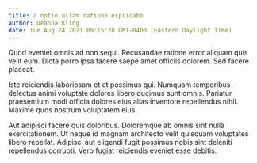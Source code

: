 ```yaml
---
title: a optio ullam ratione explicabo
author: Deanna Kling
date: Tue Aug 24 2021 09:15:28 GMT-0400 (Eastern Daylight Time)
---
```

Quod eveniet omnis ad non sequi. Recusandae ratione error aliquam quis velit eum. Dicta porro ipsa facere saepe amet officiis dolorem. Sed facere placeat.

 Iste reiciendis laboriosam et et possimus qui. Numquam temporibus delectus animi voluptate dolores libero ducimus sunt omnis. Pariatur praesentium modi officia dolores eius alias inventore repellendus nihil. Maxime quos nostrum voluptatem eius.

 Aut adipisci facere quis doloribus. Doloremque ab omnis sint nulla exercitationem. Ut neque id magnam architecto velit quisquam voluptates libero repellat. Adipisci aut eligendi fugit possimus nobis sint deleniti repellendus corrupti. Vero fugiat reiciendis eveniet esse debitis.